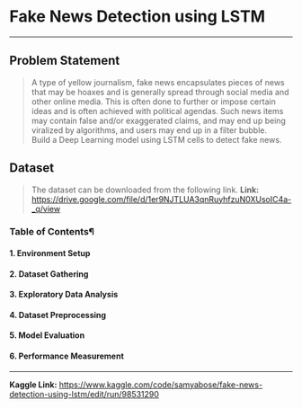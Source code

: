 # Fake News Detection using LSTM
---
## Problem Statement
> A type of yellow journalism, fake news encapsulates pieces of news that may be hoaxes and is generally spread through social media and other online media. This is often done to further or impose certain ideas and is often achieved with political agendas. Such news items may contain
false and/or exaggerated claims, and may end up being viralized by algorithms, and users may end up in a filter bubble. <br> Build a Deep Learning model using LSTM cells to detect fake news.

## Dataset
> The dataset can be downloaded from the following link.
**Link:** https://drive.google.com/file/d/1er9NJTLUA3qnRuyhfzuN0XUsoIC4a-_q/view

### Table of Contents¶
#### 1. Environment Setup
#### 2. Dataset Gathering
#### 3. Exploratory Data Analysis
#### 4. Dataset Preprocessing
#### 5. Model Evaluation
#### 6. Performance Measurement

---

**Kaggle Link:** https://www.kaggle.com/code/samyabose/fake-news-detection-using-lstm/edit/run/98531290
